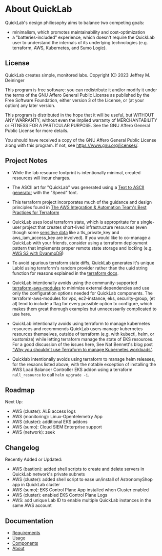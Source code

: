 [comment]: # "This file is part of QuickLab, which creates simple, monitored labs."
[comment]: # "https://github.com/jeff-d/quicklab"
[comment]: #
[comment]: # "SPDX-FileCopyrightText: © 2023 Jeffrey M. Deininger <9385180+jeff-d@users.noreply.github.com>"
[comment]: # "SPDX-License-Identifier: AGPL-3.0-or-later"

# About QuickLab

QuickLab's design philiosophy aims to balance two competing goals:

- minimalism, which promotes maintainability and cost-optimization
- a "batteries-included" experience, which doesn't require the QuickLab user to understand the internals of its underlying technologies (e.g. terraform, AWS, Kubernetes, and Sumo Logic).

## License

QuickLab creates simple, monitored labs.
Copyright (C) 2023 Jeffrey M. Deininger

This program is free software: you can redistribute it and/or modify it under the terms of the GNU Affero General Public License as published by the Free Software Foundation, either version 3 of the License, or (at your option) any later version.

This program is distributed in the hope that it will be useful, but WITHOUT ANY WARRANTY; without even the implied warranty of MERCHANTABILITY or FITNESS FOR A PARTICULAR PURPOSE. See the GNU Affero General Public License for more details.

You should have received a copy of the GNU Affero General Public License along with this program. If not, see <https://www.gnu.org/licenses/>.

## Project Notes

- While the lab resource footprint is intentionally minimal, created resources will incur charges.

- The ASCII art for "QuickLab" was generated using a [Text to ASCII generator](http://patorjk.com/software/taag/#p=display&f=Speed&t=QuickLab) with the "Speed" font.

- This terraform project incorporates much of the guidance and design principles found in [The AWS Integration & Automation Team's Best Practices for Terraform](https://aws-ia.github.io/standards-terraform/)

- QuickLab uses local terraform state, which is appropritate for a single-user project that creates short-lived infrastructure resources (even though some [sensitive data](https://developer.hashicorp.com/terraform/language/v1.1.x/state/sensitive-data) like a tls_private_key and aws_iam_access_key are involved). If you would like to co-manage a QuickLab with your friends, consider using a terraform deployment pattern that implements proper remote state storage and locking (e.g. [AWS S3 with DyanmoDB](https://www.terraform.io/language/settings/backends/s3))

- To avoid spurious terraform state diffs, QuickLab generates it's unique LabId using terraform's random provider rather than the uuid string function for reasons explained in the [terraform docs](https://developer.hashicorp.com/terraform/language/functions/uuid).

- QuickLab intentionally avoids using the community-supported [terraform-aws-modules](https://registry.terraform.io/namespaces/terraform-aws-modules) to minimize external dependencies and use only the configuration options needed for QuickLab components. The terraform-aws-modules for vpc, ec2-instance, eks, security-group, (et al) tend to include a flag for every possible option to configure, which makes them great thorough examples but unnecessarily complicated to use here.

- QuickLab intentionally avoids using terraform to manage kubernetes resources and recommends QuickLab users manage kubernetes resources themselves, outside of terraform (e.g. with kubectl, helm, or kustomize) while letting terraform manage the state of EKS resources. For a good discussion of the issues here, See Nat Bennett's blog post ["Why you shouldn't use Terraform to manage Kubernetes workloads"](https://www.simplermachines.com/why-you-shouldnt-use-terraform-to-manage-kubernetes-deployments/).

- Quicklab intentionally avoids using terraform to manage helm releases, for the resaons listed above, with the notable exception of installing the AWS Load Balancer Controller EKS addon using a terraform `null_resource` to call `helm upgrade -i`.

## Roadmap

Next Up:

- AWS (cluster): ALB access logs
- AWS (monitoring): Linux-Opentelemetry App
- AWS (cluster): additional EKS addons
- AWS (sumo): Cloud SIEM Enterprise support
- AWS (network): zeek

## Changelog

Recently Added or Updated:

- AWS (bastion): added shell scripts to create and delete servers in QuickLab network's private subnets
- AWS (cluster): added shell script to ease un/install of AstronomyShop app in QuickLab cluster
- AWS (sumo): EKS Control Plane App installed when Cluster enabled
- AWS (cluster): enabled EKS Control Plane Logs
- AWS: add unique Lab ID to enable multiple QuickLab instances in the same AWS account

## Documentation

- [Requirements](requirements.md)
- [Usage](usage.md)
- [Components](components.md)
- [About](about.md)
